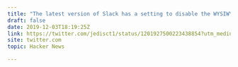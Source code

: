 ```yaml
---
title: "The latest version of Slack has a setting to disable the WYSIWYG editor"
draft: false
date: 2019-12-03T18:19:25Z
link: https://twitter.com/jedisct1/status/1201927500223438854?utm_medium=RSS&utm_source=hune
site: twitter.com
topic: Hacker News  

---
```

